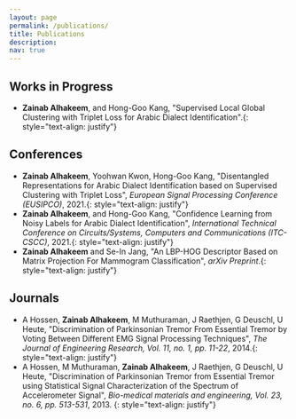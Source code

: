 ```yaml
---
layout: page
permalink: /publications/
title: Publications
description: 
nav: true
---
```


## Works in Progress

- **Zainab Alhakeem**, and Hong-Goo Kang, "Supervised Local Global Clustering with Triplet Loss for Arabic Dialect Identification".{: style="text-align: justify"}


## Conferences

- **Zainab Alhakeem**, Yoohwan Kwon, Hong-Goo Kang, "Disentangled Representations for Arabic Dialect Identification based on Supervised Clustering with Triplet Loss", *European Signal Processing Conference (EUSIPCO)*, 2021.{: style="text-align: justify"}
- **Zainab Alhakeem**, and Hong-Goo Kang, "Confidence Learning from Noisy Labels for Arabic Dialect Identification", *International Technical Conference on Circuits/Systems, Computers and Communications (ITC-CSCC)*, 2021.{: style="text-align: justify"}
- **Zainab Alhakeem** and Se-In Jang, "An LBP-HOG Descriptor Based on Matrix Projection For Mammogram Classification", *arXiv Preprint*.{: style="text-align: justify"}


## Journals

-  A Hossen, **Zainab Alhakeem**, M Muthuraman, J Raethjen, G Deuschl, U Heute, "Discrimination of Parkinsonian Tremor From Essential Tremor by Voting Between Different EMG Signal Processing Techniques", *The Journal of Engineering Research, Vol. 11, no. 1, pp. 11-22*, 2014.{: style="text-align: justify"}
- A Hossen, M Muthuraman, **Zainab Alhakeem**, J Raethjen, G Deuschl, U Heute, "Discrimination of Parkinsonian Tremor from Essential Tremor using Statistical Signal Characterization of the Spectrum of Accelerometer Signal", *Bio-medical materials and engineering, Vol. 23, no. 6, pp. 513-531*, 2013. {: style="text-align: justify"}

